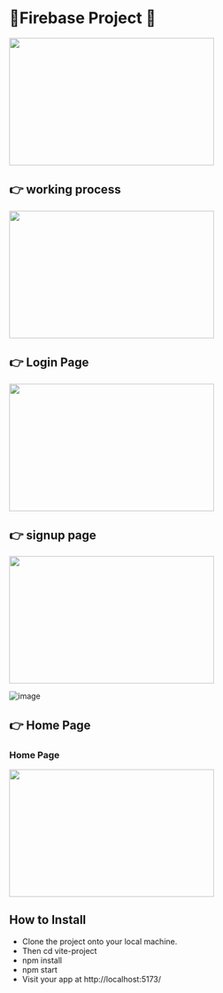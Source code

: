 # 🎉Firebase Project 🎉
<div> 
  <img src="https://github.com/Shanu-Git2002/firebase_project/assets/121647061/1ef1fde5-fbc3-4c1a-bc55-71d27ea3a47e.png" width="370" height="230px"> 
</div>

## 👉 working process
<div>
   <img src="https://github.com/Shanu-Git2002/firebase_project/assets/121647061/d6ce943f-179c-45ba-badc-05c49590cd1a.png" width="370" height="230px"> 
</div>

## 👉 Login Page
<div>
   <img src="https://github.com/Shanu-Git2002/firebase_project/assets/121647061/4e68b1db-8fe9-4c32-bd3a-db1f7d7c83d4" width="370" height="230px"> 
</div>

## 👉 signup page
<div>
   <img src="https://github.com/Shanu-Git2002/firebase_project/assets/121647061/84c9e4c6-015f-4293-9a06-d41c648ca2cf.png" width="370" height="230px"> 
</div>

![image]()

## 👉 Home Page

<div> 
  <h3>Home Page</h3>
  <img src="https://github.com/Shanu-Git2002/firebase_project/assets/121647061/230dbe58-4a4e-4d94-8872-ba99b24c28ca.png" width="370" height="230px"> 
</div>

## How to Install

* Clone the project onto your local machine.
* Then cd vite-project
* npm install
* npm start
* Visit your app at  http://localhost:5173/
